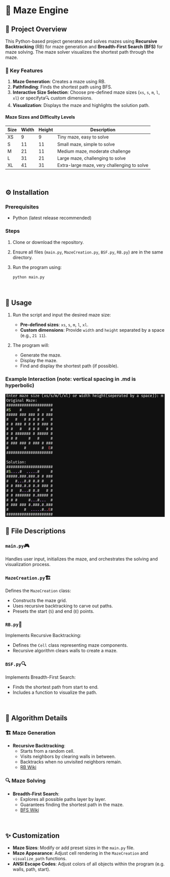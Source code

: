 # 🧭 Maze Engine

## 📌 Project Overview
This Python-based project generates and solves mazes using **Recursive Backtracking** (RB) for maze generation and **Breadth-First Search (BFS)** for maze solving. The maze solver visualizes the shortest path through the maze.

### 🌟 Key Features
1. **Maze Generation**: Creates a maze using RB.  
2. **Pathfinding**: Finds the shortest path using BFS.  
3. **Interactive Size Selection**: Choose pre-defined maze sizes (`xs`, `s`, `m`, `l`, `xl`) or specifyta🔍 custom dimensions.
4. **Visualization**: Displays the maze and highlights the solution path.  

#### Maze Sizes and Difficulty Levels
| **Size** | **Width** | **Height** | **Description**                            |  
|----------|-----------|------------|--------------------------------------------|  
| XS       | 9         | 9          | Tiny maze, easy to solve                   |  
| S        | 11        | 11         | Small maze, simple to solve                |  
| M        | 21        | 11         | Medium maze, moderate challenge            |  
| L        | 31        | 21         | Large maze, challenging to solve           |  
| XL       | 41        | 31         | Extra-large maze, very challenging to solve |  

<br />

## ⚙️ Installation
### Prerequisites
- Python (latest release recommended)

### Steps
1. Clone or download the repository.
2. Ensure all files (`main.py`, `MazeCreation.py`, `BSF.py`, `RB.py`) are in the same directory.
3. Run the program using:

   ```bash
   python main.py
   ```

<br />

## 🚀 Usage
1. Run the script and input the desired maze size:
   - **Pre-defined sizes**: `xs`, `s`, `m`, `l`, `xl`.
   - **Custom dimensions**: Provide `width` and `height` separated by a space (e.g., `21 11`).

2. The program will:
   - Generate the maze.
   - Display the maze.
   - Find and display the shortest path (if possible).

### Example Interaction (note: vertical spacing in .md is hyperbolic)

![](assets/output-preview.png)
<br />

## 📂 File Descriptions
### `main.py`🎮
Handles user input, initializes the maze, and orchestrates the solving and visualization process.

### `MazeCreation.py`🏗️
Defines the `MazeCreation` class:
- Constructs the maze grid.
- Uses recursive backtracking to carve out paths.
- Presets the start (`S`) and end (`E`) points.

### `RB.py`🧩
Implements Recursive Backtracking:
- Defines the `Cell` class representing maze components.
- Recursive algorithm clears walls to create a maze.

### `BSF.py`🔍
Implements Breadth-First Search:
- Finds the shortest path from start to end.
- Includes a function to visualize the path.

<br />

## 🧠 Algorithm Details
### 🏗️ Maze Generation
- **Recursive Backtracking**:
  - Starts from a random cell.
  - Visits neighbors by clearing walls in between.
  - Backtracks when no unvisited neighbors remain.
  - [RB Wiki](https://en.wikipedia.org/wiki/Maze_generation_algorithm#Randomized_depth-first_search)

### 🔍 Maze Solving
- **Breadth-First Search**:
  - Explores all possible paths layer by layer.
  - Guarantees finding the shortest path in the maze.
  - [BFS Wiki](https://en.wikipedia.org/wiki/Breadth-first_search)

<br />

## ✨ Customization
- **Maze Sizes**: Modify or add preset sizes in the `main.py` file.
- **Maze Appearance**: Adjust cell rendering in the `MazeCreation` and `visualize_path` functions.
- **ANSI Escape Codes**: Adjust colors of all objects within the program (e.g. walls, path, start).

